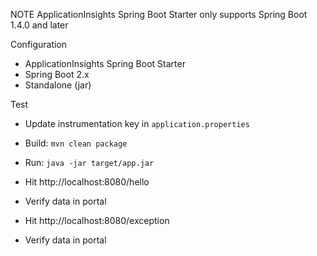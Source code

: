 NOTE ApplicationInsights Spring Boot Starter only supports Spring Boot 1.4.0 and later

Configuration

* ApplicationInsights Spring Boot Starter
* Spring Boot 2.x
* Standalone (jar)

Test

* Update instrumentation key in `application.properties`
* Build: `mvn clean package`
* Run: `java -jar target/app.jar`

* Hit http://localhost:8080/hello
* Verify data in portal

* Hit http://localhost:8080/exception
* Verify data in portal
